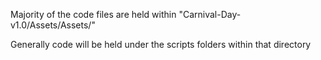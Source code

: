 Majority of the code files are held within "Carnival-Day-v1.0/Assets/Assets/"

Generally code will be held under the scripts folders within that directory

